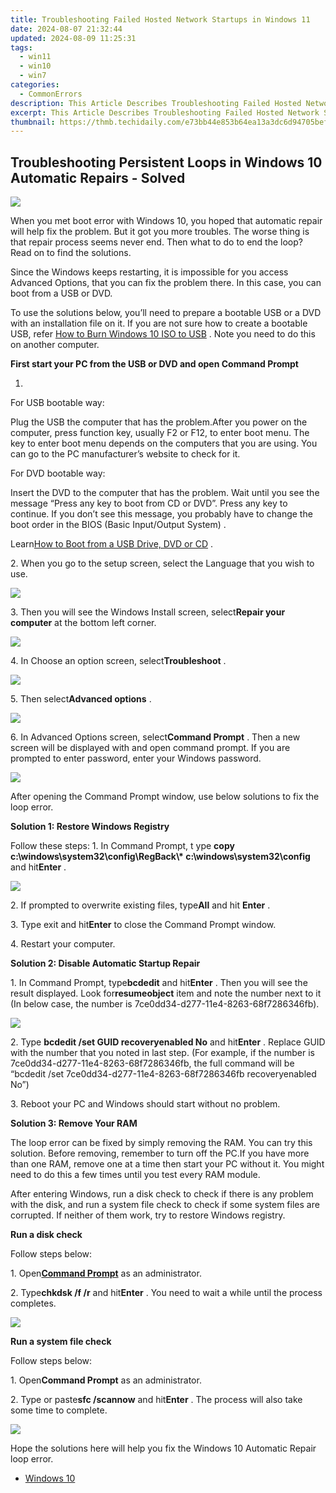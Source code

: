 ```yaml
---
title: Troubleshooting Failed Hosted Network Startups in Windows 11
date: 2024-08-07 21:32:44
updated: 2024-08-09 11:25:31
tags:
  - win11
  - win10
  - win7
categories:
  - CommonErrors
description: This Article Describes Troubleshooting Failed Hosted Network Startups in Windows 11
excerpt: This Article Describes Troubleshooting Failed Hosted Network Startups in Windows 11
thumbnail: https://thmb.techidaily.com/e73bb44e853b64ea13a3dc6d94705befdc354ca8d892b35c869decc7b55413a7.png
---
```


## Troubleshooting Persistent Loops in Windows 10 Automatic Repairs - Solved

![](https://images.drivereasy.com/wp-content/uploads/2017/02/img_58afe2f523108.jpg)

When you met boot error with Windows 10, you hoped that automatic repair will help fix the problem. But it got you more troubles. The worse thing is that repair process seems never end. Then what to do to end the loop? Read on to find the solutions.  

 Since the Windows keeps restarting, it is impossible for you access Advanced Options, that you can fix the problem there. In this case, you can boot from a USB or DVD.
  
 To use the solutions below, you’ll need to prepare a bootable USB or a DVD with an installation file on it. If you are not sure how to create a bootable USB, refer [How to Burn Windows 10 ISO to USB](https://tools.techidaily.com/drivereasy/download/) . Note you need to do this on another computer.
  
 **First start your PC from the USB or DVD and open Command Prompt**
  
 1.  
  
 For USB bootable way:  
  
 Plug the USB the computer that has the problem.After you power on the computer, press function key, usually F2 or F12, to enter boot menu. The key to enter boot menu depends on the computers that you are using. You can go to the PC manufacturer’s website to check for it.
  
 For DVD bootable way:  
  
 Insert the DVD to the computer that has the problem. Wait until you see the message “Press any key to boot from CD or DVD”. Press any key to continue. If you don’t see this message, you probably have to change the boot order in the BIOS (Basic Input/Output System) .  
  
 Learn[How to Boot from a USB Drive, DVD or CD](https://tools.techidaily.com/drivereasy/download/) .  
  
 2\. When you go to the setup screen, select the Language that you wish to use.  
  
![](https://images.drivereasy.com/wp-content/uploads/2017/02/img_58afee8fe2d3c.jpg)
  
 3\. Then you will see the Windows Install screen, select**Repair your computer** at the bottom left corner.  
  
![](https://images.drivereasy.com/wp-content/uploads/2017/02/img_58afee63020fa.png)
  
 4\. In Choose an option screen, select**Troubleshoot** .  
  
![](https://images.drivereasy.com/wp-content/uploads/2017/02/img_58afef1de6d4e.png)
  
 5\. Then select**Advanced options** .  
  
![](https://images.drivereasy.com/wp-content/uploads/2017/02/img_58afef50c004c.png)
  
 6\. In Advanced Options screen, select**Command Prompt** . Then a new screen will be displayed with and open command prompt. If you are prompted to enter password, enter your Windows password.  
  
![](https://images.drivereasy.com/wp-content/uploads/2017/02/img_58aff028a30cf.png)
  
 After opening the Command Prompt window, use below solutions to fix the loop error.  
  
 **Solution 1: Restore Windows Registry**
  
 Follow these steps: 1\. In Command Prompt, t ype **copy c:\\windows\\system32\\config\\RegBack\\\* c:\\windows\\system32\\config** and hit**Enter** .  
  
![](https://images.drivereasy.com/wp-content/uploads/2017/02/img_58b004f363cc4.png)
  
 2\. If prompted to overwrite existing files, type**All** and hit **Enter** .  
  
 3\. Type exit and hit**Enter** to close the Command Prompt window.  
  
 4\. Restart your computer.  
  
**Solution 2: Disable Automatic Startup Repair**
  
 1\. In Command Prompt, type**bcdedit** and hit**Enter** . Then you will see the result displayed. Look for**resumeobject** item and note the number next to it (In below case, the number is 7ce0dd34-d277-11e4-8263-68f7286346fb).  
  
![](https://images.drivereasy.com/wp-content/uploads/2017/02/img_58aff3f6500f3.jpg)
  
 2\. Type **bcdedit /set GUID recoveryenabled No** and hit**Enter** . Replace GUID with the number that you noted in last step. (For example, if the number is 7ce0dd34-d277-11e4-8263-68f7286346fb, the full command will be “bcdedit /set 7ce0dd34-d277-11e4-8263-68f7286346fb recoveryenabled No”)  
  
 3\. Reboot your PC and Windows should start without no problem.

 **Solution 3: Remove Your RAM**
  
 The loop error can be fixed by simply removing the RAM. You can try this solution. Before removing, remember to turn off the PC.If you have more than one RAM, remove one at a time then start your PC without it. You might need to do this a few times until you test every RAM module.

 After entering Windows, run a disk check to check if there is any problem with the disk, and run a system file check to check if some system files are corrupted. If neither of them work, try to restore Windows registry.  
  
**Run a disk check**
  
 Follow steps below:  
  
 1\. Open[**Command Prompt**](https://tools.techidaily.com/drivereasy/download/) as an administrator.
  
 2\. Type**chkdsk /f /r** and hit**Enter** . You need to wait a while until the process completes.  
  
![](https://images.drivereasy.com/wp-content/uploads/2017/02/img_58affd826668f.png)
  
**Run a system file check**
  
 Follow steps below:  
  
 1\. Open**Command Prompt** as an administrator.  
  
 2\. Type or paste**sfc /scannow** and hit**Enter** . The process will also take some time to complete.  
  
![](https://images.drivereasy.com/wp-content/uploads/2017/02/img_58affee4bc504.png)
  
 Hope the solutions here will help you fix the Windows 10 Automatic Repair loop error.

* [Windows 10](https://tools.techidaily.com/drivereasy/download/)

<ins class="adsbygoogle"
     style="display:block"
     data-ad-format="autorelaxed"
     data-ad-client="ca-pub-7571918770474297"
     data-ad-slot="1223367746"></ins>



<ins class="adsbygoogle"
     style="display:block"
     data-ad-client="ca-pub-7571918770474297"
     data-ad-slot="8358498916"
     data-ad-format="auto"
     data-full-width-responsive="true"></ins>
